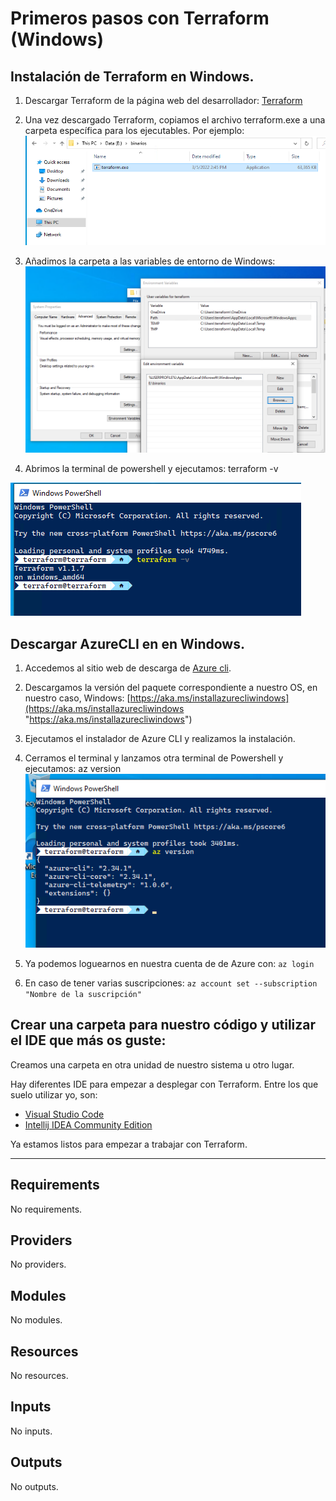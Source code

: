 # Primeros pasos con Terraform (Windows)

## Instalación de Terraform en Windows.

1. Descargar Terraform de la página web del desarrollador: [Terraform](https://www.terraform.io/downloads "Terraform")
2. Una vez descargado Terraform, copiamos el archivo terraform.exe a una carpeta específica para los ejecutables. Por ejemplo:
![terraform_on_binaries_folder](images/terraform_on_binaries_folder.png)

3. Añadimos la carpeta a las variables de entorno de Windows:
![environment_add_binaries_folder.png](images/environment_add_binaries_folder.png)

4. Abrimos la terminal de powershell y ejecutamos: terraform -v

![prompt_terraform_installed](images/prompt_terraform_installed.png)


## Descargar AzureCLI en en Windows.


1. Accedemos al sitio web de descarga de [Azure cli](https://docs.microsoft.com/es-es/cli/azure/install-azure-cli "AZURE CLI").
2. Descargamos la versión del paquete correspondiente a nuestro OS, en nuestro caso, Windows: [https://aka.ms/installazurecliwindows](https://aka.ms/installazurecliwindows "https://aka.ms/installazurecliwindows")
3. Ejecutamos el instalador de Azure CLI y realizamos la instalación.
4. Cerramos el terminal y lanzamos otra terminal de Powershell y ejecutamos: az version
![az_version_executed.png](images/az_version_executed.png)
5. Ya podemos loguearnos en nuestra cuenta de de Azure con:
    `az login`

6. En caso de tener varias suscripciones: `az account set --subscription "Nombre de la suscripción"`



## Crear una carpeta para nuestro código y utilizar el IDE que más os guste:




Creamos una carpeta en otra unidad de nuestro sistema u otro lugar.



Hay diferentes IDE para empezar a desplegar con Terraform. Entre los que suelo utilizar yo, son:

- [Visual Studio Code](https://code.visualstudio.com/sha/download?build=stable&os=win32-x64 "Visual Studio Code")
- [Intellij IDEA Community Edition](https://www.jetbrains.com/idea/download/download-thanks.html?platform=windows&code=IIC "Intellij IDEA Community Edition")


Ya estamos listos para empezar a trabajar con Terraform.


----------

<!-- BEGIN_TF_DOCS -->
## Requirements

No requirements.

## Providers

No providers.

## Modules

No modules.

## Resources

No resources.

## Inputs

No inputs.

## Outputs

No outputs.
<!-- END_TF_DOCS -->

